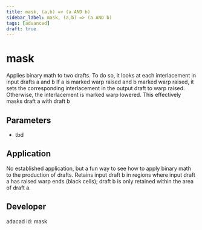 ```yaml
---
title: mask, (a,b) => (a AND b)
sidebar_label: mask, (a,b) => (a AND b)
tags: [advanced]
draft: true
---
```

# mask
Applies binary math to two drafts. To do so, it looks at each interlacement in input drafts a and b  If a is marked warp raised and b marked warp raised, it sets the corresponding interlacement in the output draft to warp raised. Otherwise, the interlacement is marked warp lowered. This effectively masks draft a with draft b

<!--![file](./img/mask.png)-->

## Parameters
- tbd

## Application
No established application, but a fun way to see how to apply binary math to the production of drafts. Retains input draft b in regions where input draft a has raised warp ends (black cells); draft b is only retained within the area of draft a.
## Developer
adacad id: mask
